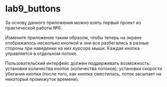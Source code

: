 # lab9_buttons
За основу данного приложения можно взять первый проект из практической работы №6.

Измените приложение таким образом, чтобы теперь на экране отображалось
 несколько кнопкой и они все разбегались в разные стороны при наведении
 на них курсора мыши. Каждая кнопка управляется в отдельном потоке.

Пользовательский интерфейс должен поддерживать возможность:
установки количества кнопок (количества потоков);
установки скорости убегания кнопки (после того, как кнопка сместилась, поток засыпает на некоторый промежуток времени).
